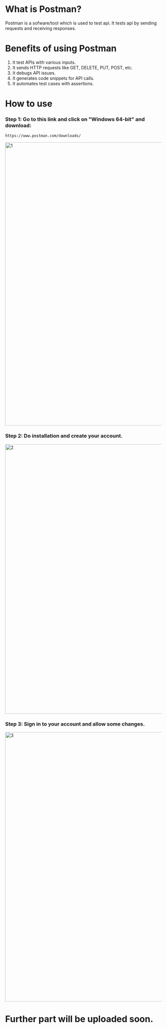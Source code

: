 # What is Postman?

Postman is a sofware/tool which is used to test api. It tests api by sending requests and receiving responses.

# Benefits of using Postman

1. It test APIs with various inputs.
2. It sends HTTP requests like GET, DELETE, PUT, POST, etc.
3. It debugs API issues.
4. It generates code snippets for API calls.
5. It automates test cases with assertions.

# How to use

### Step 1: Go to this link and click on "Windows 64-bit" and download:
    https://www.postman.com/downloads/

<img width="1916" height="908" alt="1" src="https://github.com/user-attachments/assets/cf4a3e99-fd2e-4e76-825a-927b79dbb707" />

### Step 2: Do installation and create your account.

<img width="1536" height="864" alt="2" src="https://github.com/user-attachments/assets/106d8b3d-2005-4fbc-b28e-db66a4215089" />

### Step 3: Sign in to your account and allow some changes.

<img width="1536" height="864" alt="3" src="https://github.com/user-attachments/assets/12232a61-03ef-4d14-87a6-f58627dd2ba9" />


# Further part will be uploaded soon.
